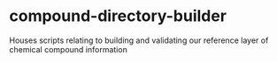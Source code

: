 # compound-directory-builder
Houses scripts relating to building and validating our reference layer of chemical compound information
